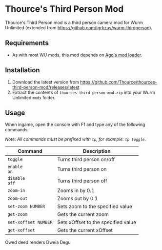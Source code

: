 # Thource's Third Person Mod
Thource's Third Person mod is a third person camera mod for Wurm Unlimited (extended from https://github.com/tgrkzus/wurm-thirdperson).

## Requirements
- As with most WU mods, this mod depends on [Ago's mod loader](https://forum.wurmonline.com/index.php?/topic/134945-released-client-mod-loader).

## Installation
1. Download the latest version from https://github.com/Thource/thources-third-person-mod/releases/latest
2. Extract the contents of `thources-third-person-mod.zip` into your Wurm Unlimited `mods` folder.

## Usage
When ingame, open the console with F1 and type any of the following commands:

*Note: All commands must be prefixed with `tp`, for example: `tp toggle`.*

| Command               | Description                        |
| -------------------- | ----------------------------------- |
| `toggle`             | Turns third person on/off           |
| `enable`<br>`on`     | Turns third person on               |
| `disable`<br>`off`   | Turns third person off              |
| `zoom-in`            | Zooms in by 0.1                     |
| `zoom-out`           | Zooms out by 0.1                    |
| `set-zoom NUMBER`    | Sets zoom to the specified value    |
| `get-zoom`           | Gets the current zoom               |
| `set-xoffset NUMBER` | Sets xOffset to the specified value |
| `get-xoffset`        | Gets the current xOffset            |



Owed deed renders
    Dweia
    Degu

